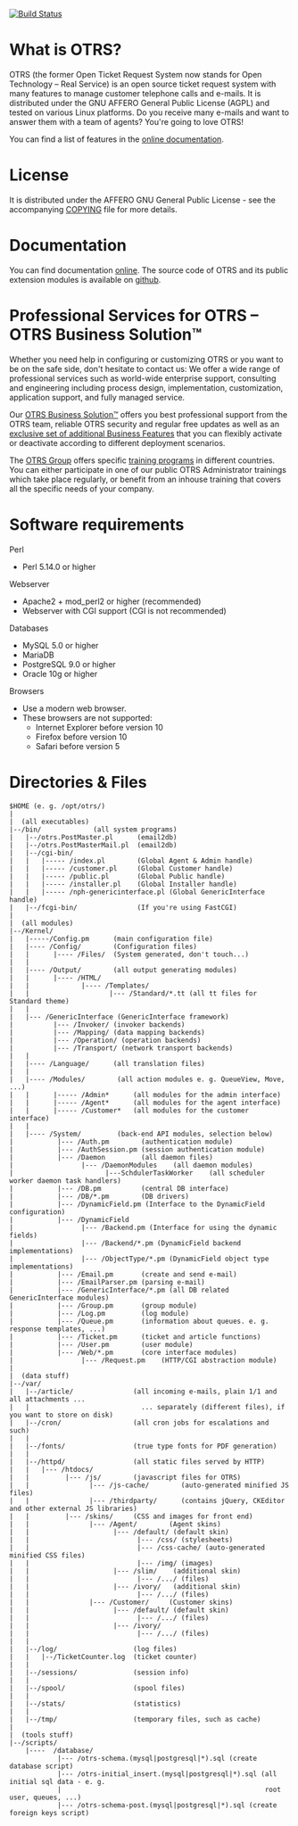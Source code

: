 [![Build Status](https://travis-ci.org/OTRS/otrs.svg?branch=rel-5_0)](https://travis-ci.org/OTRS/otrs)

What is OTRS?
=============
OTRS (the former Open Ticket Request System now stands for Open Technology
 – Real Service) is an open source ticket request system with many features
to manage customer telephone calls and e-mails. It is distributed under the
GNU AFFERO General Public License (AGPL) and tested on various Linux platforms.
Do you receive many e-mails and want to answer them with a team of agents? You're going to love OTRS!

You can find a list of features in the
[online documentation](http://otrs.github.io/doc/manual/admin/5.0/en/html/otrs.html#features-of-otrs).


License
=======
It is distributed under the AFFERO GNU General Public License - see the
accompanying [COPYING](COPYING) file for more details.


Documentation
=============
You can find documentation [online](http://doc.otrs.com/). The source code of OTRS and its public extension
modules is available on [github](https://github.com/OTRS).


Professional Services for OTRS – OTRS Business Solution™
========================================================

Whether you need help in configuring or customizing OTRS or you want to be on the safe side,
don't hesitate to contact us: We offer a wide range of professional services such as
world-wide enterprise support, consulting and engineering including process design,
implementation, customization, application support, and fully managed service.

Our [OTRS Business Solution™](https://www.otrs.com/otrs-business-solution-improving-customer-service/)
offers you best professional support from the OTRS team, reliable OTRS security and regular free updates
as well as an [exclusive set of additional Business Features](https://www.otrs.com/solutions/otrs-business-solution-on-premise/#integrated-business-features)
that you can flexibly activate or deactivate according to different deployment scenarios.

The [OTRS Group](https://www.otrs.com/) offers specific
[training programs](https://www.otrs.com/public-otrs-trainings/) in different countries.
You can either participate in one of our public OTRS Administrator trainings which take place regularly,
or benefit from an inhouse training that covers all the specific needs of your company.

Software requirements
=====================
Perl
- Perl 5.14.0 or higher

Webserver
- Apache2 + mod_perl2 or higher (recommended)
- Webserver with CGI support (CGI is not recommended)

Databases
- MySQL 5.0 or higher
- MariaDB
- PostgreSQL 9.0 or higher
- Oracle 10g or higher

Browsers
- Use a modern web browser.
- These browsers are not supported:
  - Internet Explorer before version 10
  - Firefox before version 10
  - Safari before version 5


Directories & Files
===================
    $HOME (e. g. /opt/otrs/)
    |
    |  (all executables)
    |--/bin/             (all system programs)
    |   |--/otrs.PostMaster.pl      (email2db)
    |   |--/otrs.PostMasterMail.pl  (email2db)
    |   |--/cgi-bin/
    |   |   |----- /index.pl        (Global Agent & Admin handle)
    |   |   |----- /customer.pl     (Global Customer handle)
    |   |   |----- /public.pl       (Global Public handle)
    |   |   |----- /installer.pl    (Global Installer handle)
    |   |   |----- /nph-genericinterface.pl (Global GenericInterface handle)
    |   |--/fcgi-bin/               (If you're using FastCGI)
    |
    |  (all modules)
    |--/Kernel/
    |   |-----/Config.pm      (main configuration file)
    |   |---- /Config/        (Configuration files)
    |   |      |---- /Files/  (System generated, don't touch...)
    |   |
    |   |---- /Output/        (all output generating modules)
    |   |      |---- /HTML/
    |   |             |---- /Templates/
    |   |                    |--- /Standard/*.tt (all tt files for Standard theme)
    |   |
    |   |--- /GenericInterface (GenericInterface framework)
    |          |--- /Invoker/ (invoker backends)
    |          |--- /Mapping/ (data mapping backends)
    |          |--- /Operation/ (operation backends)
    |          |--- /Transport/ (network transport backends)
    |   |
    |   |---- /Language/      (all translation files)
    |   |
    |   |---- /Modules/        (all action modules e. g. QueueView, Move, ...)
    |   |      |----- /Admin*      (all modules for the admin interface)
    |   |      |----- /Agent*      (all modules for the agent interface)
    |   |      |----- /Customer*   (all modules for the customer interface)
    |   |
    |   |---- /System/         (back-end API modules, selection below)
    |           |--- /Auth.pm        (authentication module)
    |           |--- /AuthSession.pm (session authentication module)
    |           |--- /Daemon         (all daemon files)
    |                 |--- /DaemonModules    (all daemon modules)
    |                       |---SchdulerTaskWorker    (all scheduler worker daemon task handlers)
    |           |--- /DB.pm          (central DB interface)
    |           |--- /DB/*.pm        (DB drivers)
    |           |--- /DynamicField.pm (Interface to the DynamicField configuration)
    |           |--- /DynamicField
    |                 |--- /Backend.pm (Interface for using the dynamic fields)
    |                 |--- /Backend/*.pm (DynamicField backend implementations)
    |                 |--- /ObjectType/*.pm (DynamicField object type implementations)
    |           |--- /Email.pm       (create and send e-mail)
    |           |--- /EmailParser.pm (parsing e-mail)
    |           |--- /GenericInterface/*.pm (all DB related GenericInterface modules)
    |           |--- /Group.pm       (group module)
    |           |--- /Log.pm         (log module)
    |           |--- /Queue.pm       (information about queues. e. g. response templates, ...)
    |           |--- /Ticket.pm      (ticket and article functions)
    |           |--- /User.pm        (user module)
    |           |--- /Web/*.pm       (core interface modules)
    |                 |--- /Request.pm    (HTTP/CGI abstraction module)
    |
    |  (data stuff)
    |--/var/
    |   |--/article/               (all incoming e-mails, plain 1/1 and all attachments ...
    |   |                            ... separately (different files), if you want to store on disk)
    |   |--/cron/                  (all cron jobs for escalations and such)
    |   |
    |   |--/fonts/                 (true type fonts for PDF generation)
    |   |
    |   |--/httpd/                 (all static files served by HTTP)
    |   |   |--- /htdocs/
    |   |         |--- /js/        (javascript files for OTRS)
    |   |               |--- /js-cache/        (auto-generated minified JS files)
    |   |               |--- /thirdparty/      (contains jQuery, CKEditor and other external JS libraries)
    |   |         |--- /skins/     (CSS and images for front end)
    |   |               |--- /Agent/        (Agent skins)
    |   |                     |--- /default/ (default skin)
    |   |                           |--- /css/ (stylesheets)
    |   |                           |--- /css-cache/ (auto-generated minified CSS files)
    |   |                           |--- /img/ (images)
    |   |                     |--- /slim/    (additional skin)
    |   |                           |--- /.../ (files)
    |   |                     |--- /ivory/   (additional skin)
    |   |                           |--- /.../ (files)
    |   |               |--- /Customer/     (Customer skins)
    |   |                     |--- /default/ (default skin)
    |   |                           |--- /.../ (files)
    |   |                     |--- /ivory/
    |   |                           |--- /.../ (files)
    |   |
    |   |--/log/                   (log files)
    |   |   |--/TicketCounter.log  (ticket counter)
    |   |
    |   |--/sessions/              (session info)
    |   |
    |   |--/spool/                 (spool files)
    |   |
    |   |--/stats/                 (statistics)
    |   |
    |   |--/tmp/                   (temporary files, such as cache)
    |
    |  (tools stuff)
    |--/scripts/
        |----  /database/
                |--- /otrs-schema.(mysql|postgresql|*).sql (create database script)
                |--- /otrs-initial_insert.(mysql|postgresql|*).sql (all initial sql data - e. g.
                |                                                   root user, queues, ...)
                |--- /otrs-schema-post.(mysql|postgresql|*).sql (create foreign keys script)
